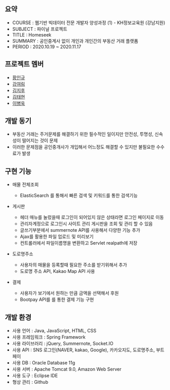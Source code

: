 <h2>요약</h2>

  * COURSE : 웹기반 빅데이터 전문 개발자 양성과정 (1) - KH정보교육원 (강남지원)
  * SUBJECT : 파이널 프로젝트
  * TITLE : Homeseek 
  * SUMMARY : 공인중계사 없이 개인과 개인간의 부동산 거래 플랫폼
  * PERIOD : 2020.10.19 ~ 2020.11.17

<h2>프로젝트 멤버</h2>
  
  * [황인규](https://github.com/hig228)
  * [강여림](https://github.com/yr9708)
  * [김지후](https://github.com/KimJiHu0)
  * [김태현](https://github.com/ffolabear)
  * [이병욱](https://github.com/rpget2020)
  


<h2>개발 동기</h2>

 * 부동산 거래는 주거문제를 해결하기 위한 필수적인 일이지만 안전성, 투명성, 신속성이 떨어지는 것이 문제
 * 이러한 문제점을 공인중개사가 개입해서 어느정도 해결할 수 있지만 불필요한 수수료가 발생
 

<h2>구현 기능</h2> 

 * 매물 전체조회 
    - ElasticSearch 를 통해서 빠른 검색 및 키워드를 통한 검색기능 

 * 게시판 
    - 헤더 매뉴를 눌렀을때 로그인이 되어있지 않은 상태라면 로그인 페이지로 이동
    - 관리자계정으로 로그인시 사이트 관리 게시판을 조회 및 관리 할 수 있음
    - 글쓰기부분에서 summernote API를 사용해서 다양한 기능 추가
    - Ajax를 활용한 파일 업로드 및 미리보기
    - 컨트롤러에서 파일이름명을 변환하고 Servlet realpath에 저장

 * 도로명주소 
    - 사용자의 매물을 등록할때 필요한 주소를 받기위해서 추가
    - 도로명 주소 API, Kakao Map API 사용

 * 결제
   - 사용자가 보기에서 원하는 만큼 금액을 선택해서 후원
   - Bootpay API를 를 통한 결제 기능 구현
 

<h2>개발 환경</h2> 

 * 사용 언어 : Java, JavaScript, HTML, CSS
 * 사용 프레임워크 : Spring Framework
 * 사용 라이브러리 :  jQuery, Summernote, Socket.IO
 * 사용 API : SNS 로그인(NAVER, kakao, Google), 카카오지도, 도로명주소, 부트페이
 * 사용 DB : Oracle Database 11g
 * 사용 서버 : Apache Tomcat 9.0, Amazon Web Server
 * 사용 도구 : Eclipse IDE
 * 형상 관리 : Github
















